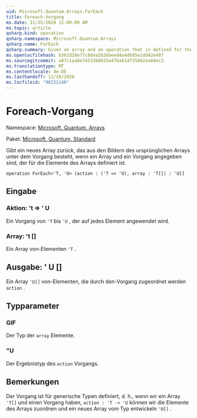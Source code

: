 ```yaml
---
uid: Microsoft.Quantum.Arrays.ForEach
title: Foreach-Vorgang
ms.date: 11/25/2020 12:00:00 AM
ms.topic: article
qsharp.kind: operation
qsharp.namespace: Microsoft.Quantum.Arrays
qsharp.name: ForEach
qsharp.summary: Given an array and an operation that is defined for the elements of the array, returns a new array that consists of the images of the original array under the operation.
ms.openlocfilehash: b362d28e77c8dea2b3daeed4a4d605e1dd42e487
ms.sourcegitcommit: a87c1aa8e7453360025e47ba614f25b02ea84ec3
ms.translationtype: MT
ms.contentlocale: de-DE
ms.lasthandoff: 11/26/2020
ms.locfileid: "96221146"
---
```

# <a name="foreach-operation"></a>Foreach-Vorgang

Namespace: [Microsoft. Quantum. Arrays](xref:Microsoft.Quantum.Arrays)

Paket: [Microsoft. Quantum. Standard](https://nuget.org/packages/Microsoft.Quantum.Standard)


Gibt ein neues Array zurück, das aus den Bildern des ursprünglichen Arrays unter dem Vorgang besteht, wenn ein Array und ein Vorgang angegeben sind, der für die Elemente des Arrays definiert ist.

```qsharp
operation ForEach<'T, 'U> (action : ('T => 'U), array : 'T[]) : 'U[]
```


## <a name="input"></a>Eingabe

### <a name="action--t--u"></a>Aktion: 't => ' U 

Ein Vorgang von `'T` bis `'U` , der auf jedes Element angewendet wird.


### <a name="array--t"></a>Array: 't []

Ein Array von-Elementen `'T` .



## <a name="output--u"></a>Ausgabe: ' U []

Ein Array `'U[]` von-Elementen, die durch den-Vorgang zugeordnet werden `action` .

## <a name="type-parameters"></a>Typparameter

### <a name="t"></a>GIF

Der Typ der `array` Elemente.
### <a name="u"></a>"U

Der Ergebnistyp des `action` Vorgangs.

## <a name="remarks"></a>Bemerkungen

Der Vorgang ist für generische Typen definiert, d. h., wenn wir ein Array `'T[]` und einen Vorgang haben, `action : 'T -> 'U` können wir die Elemente des Arrays zuordnen und ein neues Array vom Typ entwickeln `'U[]` .